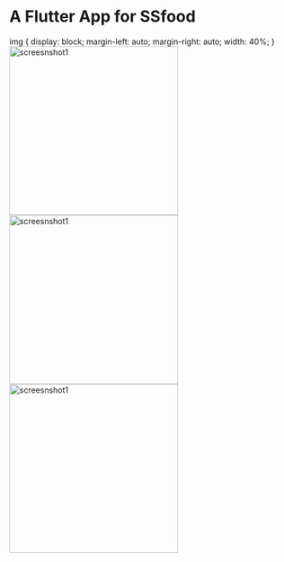 # A Flutter App for SSfood 

img {
  display: block;
  margin-left: auto;
  margin-right: auto;
  width: 40%;
}
<img src="https://user-images.githubusercontent.com/48755786/149533016-e7e74254-c021-4a19-9952-ee9cb650ba1c.jpeg" alt="screesnshot1" width="300" height="auto" >
<img src="https://user-images.githubusercontent.com/48755786/149533034-1d2571e9-2fcf-42de-b2f3-3e703f140785.jpeg" alt="screesnshot1" width="300" height="auto" >
<img src="https://user-images.githubusercontent.com/48755786/149533040-71ccb442-fdbf-4033-87d6-a51e05859a90.jpeg" alt="screesnshot1" width="300" height="auto" >


